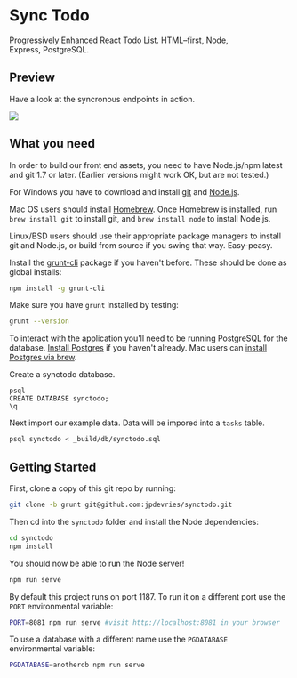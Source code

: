 Sync Todo
========

Progressively Enhanced React Todo List. HTML&ndash;first, Node, Express,&nbsp;PostgreSQL.

## Preview
Have a look at the syncronous endpoints in&nbsp;action.  

![](http://j4p.us/3h1L0B2t3Q1g/todolist.gif)

## What you need

In order to build our front end assets, you need to have Node.js/npm latest and git 1.7 or later.
(Earlier versions might work OK, but are not tested.)

For Windows you have to download and install [git](http://git-scm.com/downloads) and [Node.js](http://nodejs.org/download/).

Mac OS users should install [Homebrew](http://mxcl.github.com/homebrew/). Once Homebrew is installed, run `brew install git` to install git,
and `brew install node` to install Node.js.

Linux/BSD users should use their appropriate package managers to install git and Node.js, or build from source
if you swing that way. Easy-peasy.

Install the [grunt-cli](http://gruntjs.com/getting-started#installing-the-cli) package if you haven't before. These should be done as global installs:

```bash
npm install -g grunt-cli
```

Make sure you have `grunt` installed by testing:

```bash
grunt --version
```

To interact with the application you'll need to be running PostgreSQL for the database. [Install Postgres](https://www.postgresql.org/download/) if you haven't already. Mac users can [install Postgres via brew](https://www.moncefbelyamani.com/how-to-install-postgresql-on-a-mac-with-homebrew-and-lunchy/).

Create a synctodo&nbsp;database.

```
psql
CREATE DATABASE synctodo;
\q
```

 Next import our example&nbsp;data. Data will be impored into a `tasks`&nbsp;table.

```bash
psql synctodo < _build/db/synctodo.sql
```

## Getting Started
First, clone a copy of this git repo by running:

```bash
git clone -b grunt git@github.com:jpdevries/synctodo.git
```

Then cd into the `synctodo` folder and install the Node&nbsp;dependencies:
```bash
cd synctodo
npm install
```

You should now be able to run the Node&nbsp;server!
```bash
npm run serve
```

By default this project runs on port 1187. To run it on a different port use the `PORT` environmental variable:
```bash
PORT=8081 npm run serve #visit http://localhost:8081 in your browser
```

To use a database with a different name use the `PGDATABASE` environmental&nbsp;variable:

```bash
PGDATABASE=anotherdb npm run serve
```
